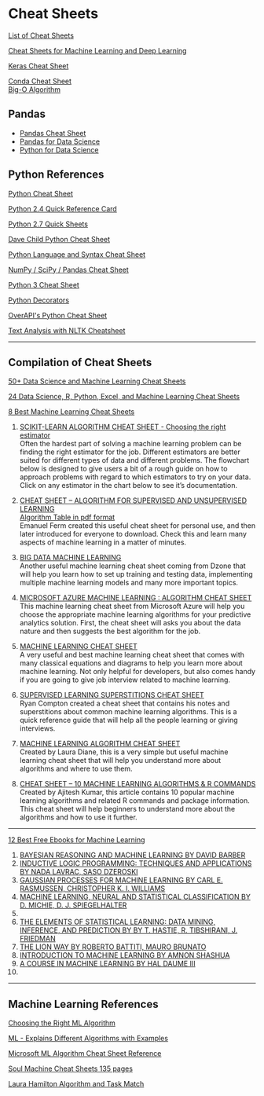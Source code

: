 # Cheat Sheets

[List of Cheat Sheets](https://unsupervisedmethods.com/cheat-sheet-of-machine-learning-and-python-and-math-cheat-sheets-a4afe4e791b6)

[Cheat Sheets for Machine Learning and Deep Learning](https://medium.com/@kailashahirwar/essential-cheat-sheets-for-machine-learning-and-deep-learning-researchers-efb6a8ebd2e5)

[Keras Cheat Sheet](https://s3.amazonaws.com/assets.datacamp.com/blog_assets/Keras_Cheat_Sheet_Python.pdf)

[Conda Cheat Sheet](https://conda.io/docs/_downloads/conda-cheatsheet.pdf)  
[Big-O Algorithm](http://bigocheatsheet.com/)

## Pandas
* [Pandas Cheat Sheet](https://github.com/pandas-dev/pandas/blob/master/doc/cheatsheet/Pandas_Cheat_Sheet.pdf)
* [Pandas for Data Science](https://s3.amazonaws.com/assets.datacamp.com/blog_assets/PandasPythonForDataScience+(1).pdf)
* [Python for Data Science](https://s3.amazonaws.com/assets.datacamp.com/blog_assets/PythonForDataScience.pdf)


## Python References

[Python Cheat Sheet](https://s3.amazonaws.com/michael-kennedy/downloads/DM/python_cheat_sheet.pdf)

[Python 2.4 Quick Reference Card](http://www.cheat-sheets.org/saved-copy/PQRC-2.4-A4-latest.pdf)

[Python 2.7 Quick Sheets](http://www.astro.up.pt/~sousasag/Python_For_Astronomers/Python_qr.pdf)

[Dave Child Python Cheat Sheet](http://www.cheatography.com/davechild/cheat-sheets/python/pdf/)

[Python Language and Syntax Cheat Sheet](http://ddi.ifi.lmu.de/probestudium/2013/ws-i-3d-programmierung/tutorials/python-referenzkarte)

[NumPy / SciPy / Pandas Cheat Sheet](https://s3.amazonaws.com/quandl-static-content/Documents/Quandl+-+Pandas,+SciPy,+NumPy+Cheat+Sheet.pdf)

[Python 3 Cheat Sheet](https://perso.limsi.fr/pointal/_media/python:cours:mementopython3-english.pdf)

[Python Decorators](http://hairysun.com/downloads/DecoratorHandout.pdf)

[OverAPI's Python Cheat Sheet](http://overapi.com/python/)

[Text Analysis with NLTK Cheatsheet](https://blogs.princeton.edu/etc/files/2014/03/Text-Analysis-with-NLTK-Cheatsheet.pdf)

*****

## Compilation of Cheat Sheets

[50+ Data Science and Machine Learning Cheat Sheets](http://www.kdnuggets.com/2015/07/good-data-science-machine-learning-cheat-sheets.html)

[24 Data Science, R, Python, Excel, and Machine Learning Cheat Sheets](http://www.datasciencecentral.com/profiles/blogs/20-data-science-r-python-excel-and-machine-learning-cheat-sheets)

[8 Best Machine Learning Cheat Sheets](http://devzum.com/2015/06/best-machine-learning-cheat-sheets/)<br>
 1. [SCIKIT-LEARN ALGORITHM CHEAT SHEET - Choosing the right estimator](http://scikit-learn.org/stable/tutorial/machine_learning_map/)<br>
    Often the hardest part of solving a machine learning problem can be finding the right estimator for the job.
Different estimators are better suited for different types of data and different problems.
The flowchart below is designed to give users a bit of a rough guide on how to approach problems with regard to which estimators to try on your data.
Click on any estimator in the chart below to see it’s documentation.
 
 2. [CHEAT SHEET – ALGORITHM FOR SUPERVISED AND UNSUPERVISED LEARNING](http://eferm.com/machine-learning-cheat-sheet/)<br>
    [Algorithm Table in pdf format](http://eferm.com/wp-content/uploads/2011/05/cheat3.pdf)<br>
    Emanuel Ferm created this useful cheat sheet for personal use, and then later introduced for everyone to download. Check this and learn many aspects of machine learning in a matter of minutes.   
 
 3. [BIG DATA MACHINE LEARNING](https://dzone.com/refcardz/machine-learning-predictive)<br>
    Another useful machine learning cheat sheet coming from Dzone that will help you learn how to set up training and testing data, implementing multiple machine learning models and many more important topics.
 
 4. [MICROSOFT AZURE MACHINE LEARNING : ALGORITHM CHEAT SHEET](https://azure.microsoft.com/en-in/documentation/articles/machine-learning-algorithm-cheat-sheet/)<br>
    This machine learning cheat sheet from Microsoft Azure will help you choose the appropriate machine learning algorithms for your predictive analytics solution. First, the cheat sheet will asks you about the data nature and then suggests the best algorithm for the job. 
 
 5. [MACHINE LEARNING CHEAT SHEET](https://github.com/soulmachine/machine-learning-cheat-sheet)<br>
    A very useful and best machine learning cheat sheet that comes with many classical equations and diagrams to help you learn more about machine learning. Not only helpful for developers, but also comes handy if you are going to give job interview related to machine learning.
 
 
 6. [SUPERVISED LEARNING SUPERSTITIONS CHEAT SHEET](https://github.com/rcompton/ml_cheat_sheet)<br>
    Ryan Compton created a cheat sheet that contains his notes and superstitions about common machine learning algorithms. This is a quick reference guide that will help all the people learning or giving interviews.  
 7. [MACHINE LEARNING ALGORITHM CHEAT SHEET](http://www.lauradhamilton.com/machine-learning-algorithm-cheat-sheet)<br>
    Created by Laura Diane, this is a very simple but useful machine learning cheat sheet that will help you understand more about algorithms and where to use them.  

 8. [CHEAT SHEET – 10 MACHINE LEARNING ALGORITHMS & R COMMANDS](http://vitalflux.com/cheat-sheet-10-machine-learning-algorithms-r-commands/)<br>
    Created by Ajitesh Kumar, this article contains 10 popular machine learning algorithms and related R commands and package information. This cheat sheet will help beginners to understand more about the algorithms and how to use it further.  

*****

[12 Best Free Ebooks for Machine Learning](http://devzum.com/2015/05/best-free-machine-learning-ebooks/)  
 1. [BAYESIAN REASONING AND MACHINE LEARNING BY DAVID BARBER](http://www.e-booksdirectory.com/details.php?ebook=5283)
 2. [INDUCTIVE LOGIC PROGRAMMING: TECHNIQUES AND APPLICATIONS BY NADA LAVRAC, SASO DZEROSKI](http://www.e-booksdirectory.com/details.php?ebook=1105)
 3. [GAUSSIAN PROCESSES FOR MACHINE LEARNING BY CARL E. RASMUSSEN, CHRISTOPHER K. I. WILLIAMS](http://www.e-booksdirectory.com/details.php?ebook=1774)
 4. [MACHINE LEARNING, NEURAL AND STATISTICAL CLASSIFICATION BY D. MICHIE, D. J. SPIEGELHALTER](http://www.e-booksdirectory.com/details.php?ebook=1118)
 5. 
 6. [THE ELEMENTS OF STATISTICAL LEARNING: DATA MINING, INFERENCE, AND PREDICTION BY BY T. HASTIE, R. TIBSHIRANI, J. FRIEDMAN](http://www.e-booksdirectory.com/details.php?ebook=3267)
 7. [THE LION WAY BY ROBERTO BATTITI, MAURO BRUNATO](http://www.e-booksdirectory.com/details.php?ebook=9395)
 8. [INTRODUCTION TO MACHINE LEARNING BY AMNON SHASHUA](http://www.e-booksdirectory.com/details.php?ebook=4493)
 9. [A COURSE IN MACHINE LEARNING BY HAL DAUME III](http://www.e-booksdirectory.com/details.php?ebook=9395)
 10. 
 
 


*****

## Machine Learning References

[Choosing the Right ML Algorithm](http://scikit-learn.org/stable/tutorial/machine_learning_map/)

[ML - Explains Different Algorithms with Examples](https://dzone.com/refcardz/machine-learning-predictive)

[Microsoft ML Algorithm Cheat Sheet Reference ](https://azure.microsoft.com/en-in/documentation/articles/machine-learning-algorithm-cheat-sheet/)

[Soul Machine Cheat Sheets 135 pages](soulmachine_ml_135_pages.pdf)

[Laura Hamilton Algorithm and Task Match](http://www.lauradhamilton.com/machine-learning-algorithm-cheat-sheet)



